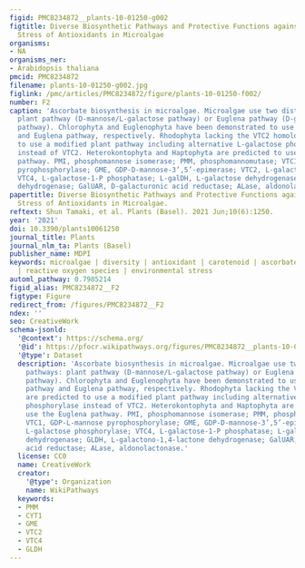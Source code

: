 ```yaml
---
figid: PMC8234872__plants-10-01250-g002
figtitle: Diverse Biosynthetic Pathways and Protective Functions against Environmental
  Stress of Antioxidants in Microalgae
organisms:
- NA
organisms_ner:
- Arabidopsis thaliana
pmcid: PMC8234872
filename: plants-10-01250-g002.jpg
figlink: /pmc/articles/PMC8234872/figure/plants-10-01250-f002/
number: F2
caption: 'Ascorbate biosynthesis in microalgae. Microalgae use two distinct pathways:
  plant pathway (D-mannose/L-galactose pathway) or Euglena pathway (D-galacturonate
  pathway). Chlorophyta and Euglenophyta have been demonstrated to use the plant pathway
  and Euglena pathway, respectively. Rhodophyta lacking the VTC2 homolog are predicted
  to use a modified plant pathway including alternative L-galactose phosphorylase
  instead of VTC2. Heterokontophyta and Haptophyta are predicted to use the Euglena
  pathway. PMI, phosphomannose isomerase; PMM, phosphomannomutase; VTC1, GDP-L-mannose
  pyrophosphorylase; GME, GDP-D-mannose-3’,5’-epimerase; VTC2, L-galactose phosphorylase;
  VTC4, L-galactose-1-P phosphatase; L-galDH, L-galactose dehydrogenase; GLDH, L-galactono-1,4-lactone
  dehydrogenase; GalUAR, D-galacturonic acid reductase; ALase, aldonolactonase.'
papertitle: Diverse Biosynthetic Pathways and Protective Functions against Environmental
  Stress of Antioxidants in Microalgae.
reftext: Shun Tamaki, et al. Plants (Basel). 2021 Jun;10(6):1250.
year: '2021'
doi: 10.3390/plants10061250
journal_title: Plants
journal_nlm_ta: Plants (Basel)
publisher_name: MDPI
keywords: microalgae | diversity | antioxidant | carotenoid | ascorbate | glutathione
  | reactive oxygen species | environmental stress
automl_pathway: 0.7985214
figid_alias: PMC8234872__F2
figtype: Figure
redirect_from: /figures/PMC8234872__F2
ndex: ''
seo: CreativeWork
schema-jsonld:
  '@context': https://schema.org/
  '@id': https://pfocr.wikipathways.org/figures/PMC8234872__plants-10-01250-g002.html
  '@type': Dataset
  description: 'Ascorbate biosynthesis in microalgae. Microalgae use two distinct
    pathways: plant pathway (D-mannose/L-galactose pathway) or Euglena pathway (D-galacturonate
    pathway). Chlorophyta and Euglenophyta have been demonstrated to use the plant
    pathway and Euglena pathway, respectively. Rhodophyta lacking the VTC2 homolog
    are predicted to use a modified plant pathway including alternative L-galactose
    phosphorylase instead of VTC2. Heterokontophyta and Haptophyta are predicted to
    use the Euglena pathway. PMI, phosphomannose isomerase; PMM, phosphomannomutase;
    VTC1, GDP-L-mannose pyrophosphorylase; GME, GDP-D-mannose-3’,5’-epimerase; VTC2,
    L-galactose phosphorylase; VTC4, L-galactose-1-P phosphatase; L-galDH, L-galactose
    dehydrogenase; GLDH, L-galactono-1,4-lactone dehydrogenase; GalUAR, D-galacturonic
    acid reductase; ALase, aldonolactonase.'
  license: CC0
  name: CreativeWork
  creator:
    '@type': Organization
    name: WikiPathways
  keywords:
  - PMM
  - CYT1
  - GME
  - VTC2
  - VTC4
  - GLDH
---
```

